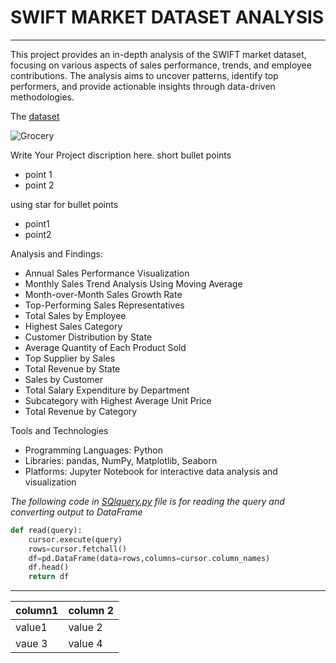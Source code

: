 # SWIFT MARKET DATASET ANALYSIS

---

This project provides an in-depth analysis of the SWIFT market dataset, focusing on various aspects of sales performance, trends, and employee contributions. The analysis aims to uncover patterns, identify top performers, and provide actionable insights through data-driven methodologies.


The [dataset](https://github.com/DhruvTokas112/Sales-project/blob/main/SwiftMarket-data.sql)

![Grocery]([https://5.imimg.com/data5/KQ/LQ/VE/SELLER-14757215/shopping-mall-construction.jpg](https://cdn.dribbble.com/users/6012822/screenshots/14582729/media/ad7c9308c2929b419317afc5201531c4.jpg?resize=400x300&vertical=center))

Write Your Project discription here.
short bullet points
- point 1
- point 2

using star for bullet points
* point1
* point2


Analysis and Findings:
* Annual Sales Performance Visualization
* Monthly Sales Trend Analysis Using Moving Average
* Month-over-Month Sales Growth Rate
* Top-Performing Sales Representatives
* Total Sales by Employee
* Highest Sales Category
* Customer Distribution by State
* Average Quantity of Each Product Sold
* Top Supplier by Sales
* Total Revenue by State
* Sales by Customer
* Total Salary Expenditure by Department
* Subcategory with Highest Average Unit Price
* Total Revenue by Category


Tools and Technologies
* Programming Languages: Python
* Libraries: pandas, NumPy, Matplotlib, Seaborn
* Platforms: Jupyter Notebook for interactive data analysis and visualization


_The following code in [SQlquery.py](https://github.com/DhruvTokas112/Sales-project/blob/main/SQLquery.py) file is for reading the query and converting output to DataFrame_
```python
def read(query):
    cursor.execute(query)
    rows=cursor.fetchall()
    df=pd.DataFrame(data=rows,columns=cursor.column_names)
    df.head()
    return df
```
***

| column1 | column 2|
|---------|---------|
| value1  | value 2 |
| vaue 3  | value 4 |


